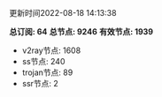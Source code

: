 更新时间2022-08-18 14:13:38

**总订阅: 64**
**总节点: 9246**
**有效节点: 1939**
- v2ray节点: 1608
- ss节点: 240
- trojan节点: 89
- ssr节点: 2
